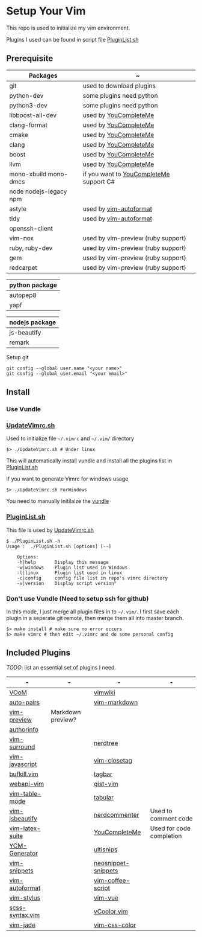# Setup Your Vim

This repo is used to initialize my vim environment.

Plugins I used can be found in script file [PluginList.sh](./PluginList.sh)

## Prerequisite

| Packages               | ~                                           |
|------------------------|---------------------------------------------|
| git                    | used to download plugins                    |
| python-dev             | some plugins need python                    |
| python3-dev            | some plugins need python                    |
| libboost-all-dev       | used by [YouCompleteMe]()                   |
| clang-format           | used by [YouCompleteMe]()                   |
| cmake                  | used by [YouCompleteMe]()                   |
| clang                  | used by [YouCompleteMe]()                   |
| boost                  | used by [YouCompleteMe]()                   |
| llvm                   | used by [YouCompleteMe]()                   |
| mono-xbuild mono-dmcs  | if you want to [YouCompleteMe]() support C# |
| node nodejs-legacy npm |                                             |
| astyle                 | used by [vim-autoformat]()                  |
| tidy                   | used by [vim-autoformat]()                  |
| openssh-client         |                                             |
| vim-nox                | used by vim-preview (ruby support)          |
| ruby, ruby-dev         | used by vim-preview (ruby support)          |
| gem                    | used by vim-preview (ruby support)          |
| redcarpet              | used by vim-preview (ruby support)          |


| python package |
| -------------- |
| autopep8       |
| yapf           |

| nodejs package |
| -------------- |
| js-beautify    |
| remark         |

Setup git
```
git config --global user.name "<your name>"
git config --global user.email "<your email>"
```
## Install

### Use Vundle

### [UpdateVimrc.sh](./UpdateVimrc.sh)
Used to initialize file `~/.vimrc` and `~/.vim/` directory

```
$> ./UpdateVimrc.sh # Under linux
```
This will automatically install vundle and install all the plugins list in [PluginList.sh](./PluginList.sh)

If you want to generate Vimrc for windows usage
```
$> ./UpdateVimrc.sh ForWindows
```
You need to manually initilaize the [vundle](https://github.com/VundleVim/Vundle.vim)

### [PluginList.sh](./PluginList.sh)

This file is used by [UpdateVimrc.sh](./UpdateVimrc.sh)

```
$ ./PluginList.sh -h
Usage :  ./PluginList.sh [options] [--]

    Options:
    -h|help       Display this message
    -w|windows    Plugin list used in Windows
    -l|linux	  Plugin list used in linux
    -c|config	  config file list in repo's vimrc directory
    -v|version    Display script version"
```

### Don't use Vundle (Need to setup ssh for github)

In this mode, I just merge all plugin files in to `~/.vim/`. I first save each plugin in a seperate git remote, then merge them all into master branch.
```
$> make install # make sure no error occurs
$> make vimrc # then edit ~/.vimrc and do some personal config
```

## Included Plugins

*TODO*: list an essential set of plugins I need.

| -                   | -                 | -                       | -                        |
| ------------------- | ----------------- | ----------------------- | ------------------------ |
| [VOoM]()            |                   | [vimwiki]()             |                          |
| [auto-pairs]()      |                   | [vim-markdown]()        |                          |
| [vim-preview]()     | Markdown preview? |                         |                          |
| [authorinfo]()      |                   |                         |                          |
| [vim-surround]()    |                   | [nerdtree]()            |                          |
| [vim-javascript]()  |                   | [vim-closetag]()        |                          |
| [bufkill.vim]()     |                   | [tagbar]()              |                          |
| [webapi-vim]()      |                   | [gist-vim]()            |                          |
| [vim-table-mode]()  |                   | [tabular]()             |                          |
| [vim-jsbeautify]()  |                   | [nerdcommenter]()       | Used to comment code     |
| [vim-latex-suite]() |                   | [YouCompleteMe]()       | Used for code completion |
| [YCM-Generator]()   |                   | [ultisnips]()           |                          |
| [vim-snippets]()    |                   | [neosnippet-snippets]() |                          |
| [vim-autoformat]()  |                   | [vim-coffee-script]()   |                          |
| [vim-stylus]()      |                   | [vim-vue]()             |                          |
| [scss-syntax.vim]() |                   | [vCoolor.vim]()         |                          |
| [vim-jade]()        |                   | [vim-css-color]()       |                          |

[VOoM]: https://github.com/vim-voom/VOoM
[vimwiki]: https://github.com/vimwiki/vimwiki
[auto-pairs]: https://github.com/jiangmiao/auto-pairs
[vim-markdown]: https://github.com/plasticboy/vim-markdown
[vim-preview]: https://github.com/greyblake/vim-preview
[vim-css-color]: https://github.com/ap/vim-css-color
[vCoolor.vim]: https://github.com/KabbAmine/vCoolor.vim
[vim-jade]: https://github.com/digitaltoad/vim-jade
[scss-syntax.vim]: https://github.com/cakebaker/scss-syntax.vim
[authorinfo]: https://github.com/dantezhu/authorinfo
[vim-surround]: https://github.com/tpope/vim-surround
[nerdtree]: https://github.com/scrooloose/nerdtree
[vim-javascript]: https://github.com/pangloss/vim-javascript
[vim-closetag]: https://github.com/alvan/vim-closetag
[bufkill.vim]: https://github.com/vim-scripts/bufkill.vim
[tagbar]: https://github.com/majutsushi/tagbar
[webapi-vim]: https://github.com/mattn/webapi-vim
[gist-vim]: https://github.com/mattn/gist-vim
[vim-table-mode]: https://github.com/dhruvasagar/vim-table-mode
[tabular]: https://github.com/godlygeek/tabular
[vim-jsbeautify]: https://github.com/maksimr/vim-jsbeautify
[nerdcommenter]: https://github.com/scrooloose/nerdcommenter
[vim-latex-suite]: https://github.com/gerw/vim-latex-suite
[YouCompleteMe]: https://github.com/Valloric/YouCompleteMe
[YCM-Generator]: https://github.com/rdnetto/YCM-Generator
[ultisnips]: https://github.com/SirVer/ultisnips
[vim-snippets]: https://github.com/honza/vim-snippets
[neosnippet-snippets]: https://github.com/Shougo/neosnippet-snippets
[vim-autoformat]: https://github.com/Chiel92/vim-autoformat
[vim-coffee-script]: https://github.com/kchmck/vim-coffee-script
[vim-stylus]: https://github.com/wavded/vim-stylus
[vim-vue]: https://github.com/posva/vim-vue
